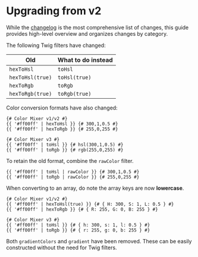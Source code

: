 # Upgrading from v2
While the [changelog](https://github.com/verbb/color-mixer/blob/craft-5/CHANGELOG.md) is the most comprehensive list of changes, this guide provides high-level overview and organizes changes by category.

The following Twig filters have changed:

Old | What to do instead
--- | ---
| `hexToHsl` | `toHsl`
| `hexToHsl(true)` | `toHsl(true)`
| `hexToRgb` | `toRgb`
| `hexToRgb(true)` | `toRgb(true)`

Color conversion formats have also changed:

```twig
{# Color Mixer v1/v2 #}
{{ '#ff00ff' | hexToHsl }} {# 300,1,0.5 #}
{{ '#ff00ff' | hexToRgb }} {# 255,0,255 #}

{# Color Mixer v3 #}
{{ '#ff00ff' | toHsl }} {# hsl(300,1,0.5) #}
{{ '#ff00ff' | toRgb }} {# rgb(255,0,255) #}
```

To retain the old format, combine the `rawColor` filter.

```twig
{{ '#ff00ff' | toHsl | rawColor }} {# 300,1,0.5 #}
{{ '#ff00ff' | toRgb | rawColor }} {# 255,0,255 #}
```

When converting to an array, do note the array keys are now **lowercase**.

```twig
{# Color Mixer v1/v2 #}
{{ '#ff00ff' | hexToHsl(true) }} {# { H: 300, S: 1, L: 0.5 } #}
{{ '#ff00ff' | hexToRgb }} {# { R: 255, G: 0, B: 255 } #}

{# Color Mixer v3 #}
{{ '#ff00ff' | toHsl }} {# { h: 300, s: 1, l: 0.5 } #}
{{ '#ff00ff' | toRgb }} {# { r: 255, g: 0, b: 255 } #}
```

Both `gradientColors` and `gradient` have been removed. These can be easily constructed without the need for Twig filters.

